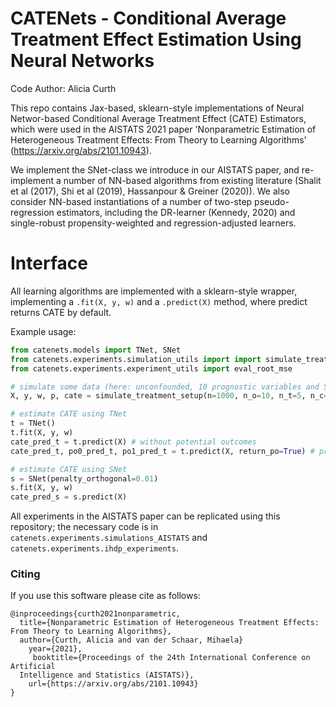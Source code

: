 # CATENets - Conditional Average Treatment Effect Estimation Using Neural Networks
Code Author: Alicia Curth

This repo contains Jax-based, sklearn-style implementations of Neural Networ-based Conditional Average Treatment Effect (CATE) Estimators, which were used in the AISTATS 2021 paper 'Nonparametric Estimation of Heterogeneous Treatment Effects: From Theory to Learning Algorithms' (https://arxiv.org/abs/2101.10943).

We implement the SNet-class we introduce in our AISTATS paper, and re-implement a number of NN-based algorithms from existing literature (Shalit et al (2017), Shi et al (2019), Hassanpour & Greiner (2020)). We also consider NN-based instantiations of a number of two-step pseudo-regression estimators, including the DR-learner (Kennedy, 2020) and single-robust propensity-weighted and regression-adjusted learners. 

# Interface
All learning algorithms are implemented with a sklearn-style wrapper, implementing a ``.fit(X, y, w)`` and a ``.predict(X)`` method, where predict returns CATE by default. 

Example usage:

```python
from catenets.models import TNet, SNet
from catenets.experiments.simulation_utils import import simulate_treatment_setup
from catenets.experiments.experiment_utils import eval_root_mse

# simulate some data (here: unconfounded, 10 prognostic variables and 5 predictive variables)
X, y, w, p, cate = simulate_treatment_setup(n=1000, n_o=10, n_t=5, n_c=0)

# estimate CATE using TNet
t = TNet()
t.fit(X, y, w)
cate_pred_t = t.predict(X) # without potential outcomes
cate_pred_t, po0_pred_t, po1_pred_t = t.predict(X, return_po=True) # predict potential outcomes too

# estimate CATE using SNet
s = SNet(penalty_orthogonal=0.01)
s.fit(X, y, w)
cate_pred_s = s.predict(X)

```

All experiments in the AISTATS paper can be replicated using this repository; the necessary code is in ``catenets.experiments.simulations_AISTATS`` and ``catenets.experiments.ihdp_experiments``. 


### Citing 

If you use this software please cite as follows:

```
@inproceedings{curth2021nonparametric,
  title={Nonparametric Estimation of Heterogeneous Treatment Effects: From Theory to Learning Algorithms},
  author={Curth, Alicia and van der Schaar, Mihaela}
    year={2021},
     booktitle={Proceedings of the 24th International Conference on Artificial
  Intelligence and Statistics (AISTATS)},
    url={https://arxiv.org/abs/2101.10943}
}
```

